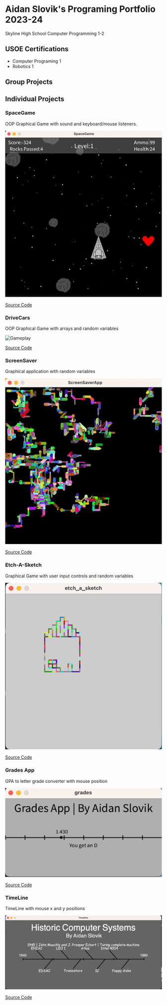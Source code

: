 # Aidan Slovik's Programing Portfolio 2023-24
Skyline High School Computer Programming 1-2

## USOE Certifications
* Computer Programing 1
* Robotics 1

## Group Projects 

## Individual Projects

### SpaceGame
OOP Graphical Game with sound and keyboard/mouse listeners.

![Gameplay](https://github.com/AidanSlovik/ComputerProgramming2023-24/blob/main/images/sg1.png?raw=true "SpaceGame gameplay")

[Source Code](https://github.com/AidanSlovik/ComputerProgramming2023-24/blob/main/src/SpaceGame%202.zip)

### DriveCars
OOP Graphical Game with arrays and random variables

![Gameplay](https://github.com/AidanSlovik/ComputerProgramming2023-24/assets/158332992/eaf6c0b7-5743-4259-9020-5862427009be "DriveCars gameplay")

[Source Code](https://github.com/AidanSlovik/ComputerProgramming2023-24/blob/main/src/DriveCars.zip)

### ScreenSaver
Graphical application with random variables

![ScreenSaver](https://github.com/AidanSlovik/ComputerProgramming2023-24/blob/main/images/ss1.png?raw=true "screensaver")

[Source Code](https://github.com/AidanSlovik/ComputerProgramming2023-24/blob/main/src/ScreenSaver%20App.zip)

### Etch-A-Sketch
Graphical Game with user input controls and random variables

![Gameplay](https://github.com/AidanSlovik/ComputerProgramming2023-24/blob/main/images/etch1.png?raw=true "Etch-A-Sketch Gameplay")

[Source Code](https://github.com/AidanSlovik/ComputerProgramming2023-24/blob/main/src/etch-a-sketch.zip)

### Grades App
GPA to letter grade converter with mouse position 

![Gameplay](https://github.com/AidanSlovik/ComputerProgramming2023-24/blob/main/images/grades1.png?raw=true "Grades App")

[Source Code](https://github.com/AidanSlovik/ComputerProgramming2023-24/blob/main/src/grades.zip)

### TimeLine
TimeLine with mouse x and y positions

![Gameplay](https://github.com/AidanSlovik/ComputerProgramming2023-24/blob/main/images/tl1.png?raw=true "TimeLine App")

[Source Code](https://github.com/AidanSlovik/ComputerProgramming2023-24/blob/main/src/Timeline.zip)
